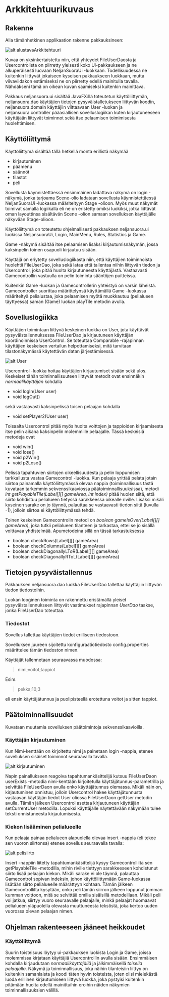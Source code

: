 # Arkkitehtuurikuvaus

## Rakenne

Alla tämänhetkinen applikaation rakenne pakkauksineen:

![alt alustavaArkkitehtuuri](https://github.com/pprepu/ot-harjoitustyo/blob/master/dokumentaatio/kuvat/arkkitehtuuriv2.png)

Kuvaa on yksinkertaistettu niin, että yhteydet FileUserDaosta ja Usercontrolista on piirretty yleisesti koko Ui-pakkaukseen ja ne alkuperäisesti luovaan NeljanSuoraUi -luokkaan. Todellisuudessa ne kuitenkin liittyvät jokaiseen kyseisen pakkaukseen luokkaan, mutta viivaviidakon estämiseksi ne on piirretty edellä mainitulla tavalla. Nähdäkseni tämä on oikean kuvan saamiseksi kuitenkin mainittava.

Pakkaus neljansuora.ui sisältää JavaFX:llä toteutetun käyttöliittymän, neljansuora.dao käyttäjien tietojen pysyväistalletukseen liittyvän koodin, neljansuora.domain käyttäjiin viittaavaan User -luokan ja neljansuora.controller pääasiallisen sovelluslogiikan kuten kirjautuneeseen käyttäjään liittyvät toiminnot sekä itse pelaamisen toimimisesta huolehtimisen.

## Käyttöliittymä

Käyttöliittymä sisältää tällä hetkellä monta erillistä näkymää
* kirjautuminen
* päämenu
* säännöt
* tilastot
* peli

Sovellusta käynnistettäessä ensimmäinen ladattava näkymä on login -näkymä, jonka tarjoama Scene-olio ladataan sovellusta käynnistettäessä NeljanSuoraUi -luokassa määriteltyyn Stage -olioon. Myös muut näkymät toimivat samalla logiikalla eli ne on eristetty omiksi luokiksi, jotka liittävät oman layouttinsa sisältävän Scene -olion samaan sovelluksen käyttäjälle näkyvään Stage-olioon.

Käyttöliittymä on toteutettu ohjelmallisesti pakkauksen neljansuora.ui luokissa NeljansuoraUi, Login, MainMenu, Rules, Statistics ja Game.

Game -näkymä sisältää itse pelaamisen lisäksi kirjautumisnäkymän, jossa kaksinpelin toinen osapuoli kirjautuu sisään.

Käyttäjä on eriytetty sovelluslogiikasta niin, että käyttäjien toiminnoista huolehtii FileUserDao, joka sekä lataa että tallentaa niihin liittyvän tiedon ja Usercontrol, joka pitää huolta kirjautuneesta käyttäjästä. Vastaavasti Gamecontrollin vastuulla on pelin toiminta sääntöjen puitteissa.

Kuitenkin Game -luokan ja Gamecontrollerin yhteistyö on varsin läheistä. Gamecontroller suorittaa määrittelynsä käyttämällä Game -luokassa määriteltyä pelialustaa, joka pelaamisen myötä muokkautuu (pelialueen täyttyessä) saman (Game) luokan playTile metodin avulla.

## Sovelluslogiikka

Käyttäjien toimintaan liittyvä keskeinen luokka on User, jota käyttävät pysyväistallennuksessa FileUserDao ja kirjautuneen käyttäjän koordinoinnissa UserControl. Se toteuttaa Comparable -rajapinnan käyttäjien keskeisen vertailun helpottamiseksi, mitä tarvitaan tilastonäkymässä käytettävän datan järjestämisessä.

![alt User](https://github.com/pprepu/ot-harjoitustyo/blob/master/dokumentaatio/kuvat/user.png)

Usercontrol -luokka hoitaa käyttäjien kirjautumiset sisään sekä ulos. Keskeiset tähän toiminnallisuuteen liittyvät metodit ovat ensinnäkin *normaalikäyttäjän* kohdalla

* void logIn(User user)
* void logOut()

sekä vastaavasti kaksinpelissä toisen pelaajan kohdalla

* void setPlayer2(User user)

Toisaalta Usercontrol pitää myös huolta voittojen ja tappioiden kirjaamisesta itse pelin aikana kaksinpelin molemmille pelaajalle. Tässä keskeisiä metodeja ovat

* void win()
* void lose()
* void p2Win()
* void p2Lose()

Pelissä tapahtuvien siirtojen oikeellisuudesta ja pelin loppumisen tarkkailusta vastaa Gamecontrol -luokka. Kun pelaaja yrittää pelata jotain siirtoa painamalla käyttöliittymässä olevaa nappia (toiminnallisuus tästä kuvataan tarkemmin sekvenssikaaviossa päätoiminnallisuuksissa), metodi *int getPlayableTile(Label[][] gameArea, int index)* pitää huolen siitä, että siirto kohdistuu pelialueen tietyssä sarakkeessa oikealle riville. Lisäksi mikäli kyseinen sarake on jo täynnä, palauttaa se vastaavasti tiedon siitä (luvulla -1), jolloin siirtoa ei käyttöliittymässä tehdä.

Toinen keskeinen Gamecontrolin metodi on *boolean gameIsOver(Label[][] gameArea)*, joka tutkii pelialueen tilanteen ja tarkastaa, ettei se jo sisällä voittavaa yhdistelmää. Apumetodeina sillä on tässä tarkastuksessa

* boolean checkRows(Label[][] gameArea)
* boolean checkColumns(Label[][] gameArea)
* boolean checkDiagonallyLToR(Label[][] gameArea)
* boolean checkDiagonallyRToL(Label[][] gameArea)

## Tietojen pysyväistallennus

Pakkauksen neljansuora.dao luokka FileUserDao tallettaa käyttäjiin liittyvän tiedon tiedostoihin.

Luokan looginen toiminta on rakennettu eristämällä yleiset pysyväistallennukseen liittyvät vaatimukset rajapinnan *UserDao* taakse, jonka FileUserDao toteuttaa. 

### Tiedostot

Sovellus tallettaa käyttäjien tiedot erilliseen tiedostoon.

Sovelluksen juureen sijoitettu konfiguraatiotiedosto config.properties määrittelee tämän tiedoston nimen.

Käyttäjät tallennetaan seuraavassa muodossa:

> nimi;voitot;tappiot

Esim.

> pekka;10;3


eli ensin käyttäjätunnus ja puolipisteellä erotettuna voitot ja sitten tappiot.

## Päätoiminnallisuudet

Kuvataan muutamia sovelluksen päätoimintoja sekvenssikaavioilla.

### Käyttäjän kirjautuminen

Kun Nimi-kenttään on kirjoitettu nimi ja painetaan login -nappia, etenee sovelluksen sisäiset toiminnot seuraavalla tavalla.

![alt kirjautuminen](https://github.com/pprepu/ot-harjoitustyo/blob/master/dokumentaatio/kuvat/loginSekvenssi.png)

Napin painallukseen reagoiva tapahtumankäsittelijä kutsuu FileUserDaon userExists -metodia nimi-kenttään kirjoitetulla käyttäjätunnus-parametrilla ja selvittää FileUserDaon avulla onko käyttäjätunnus olemassa. Mikäli näin on, kirjautuminen onnistuu, jolloin Usercontrol hakee käyttäjätunnusta vastaavan käyttäjän tiedot User oliossa FileUserDaon getUser metodin avulla. Tämän jälkeen Usercontrol asettaa kirjautuneen käyttäjän setCurrentUser metodilla. Lopuksi käyttäjälle näytettävään näkymään tulee teksti onnistuneesta kirjautumisesta.

### Kiekon lisääminen pelialueelle

Kun pelaaja painaa pelialueen alapuolella olevaa insert -nappia (eli tekee sen vuoron siirtonsa) etenee sovellus seuraavalla tavalla:

![alt pelisiirto](https://github.com/pprepu/ot-harjoitustyo/blob/master/dokumentaatio/kuvat/gameSequence.png)

Insert -nappiin liitetty tapahtumankäsittelijä kysyy Gamecontrollilta sen getPlayableTile -metodilla, mihin riville tiettyyn sarakkeeseen kohdistunut siirto lisää pelaajan kiekon. Mikäli sarake ei ole täynnä, palauttaa Gamecontrol sopivan indeksin, johon käyttöliittymään Game-luokassa lisätään siirto pelialueelle määrättyyn kohtaan. Tämän jälkeen Gamecontrollilta kysytään, onko peli tämän siirron jälkeen loppunut jomman kumman voittoon, mitä se selvittää omilla sisäisillä metodeillaan. Mikäli peli voi jatkua, siirtyy vuoro seuraavalle pelaajalle, minkä pelaajat huomaavat pelialueen yläpuolella olevasta muuttuneesta tekstistä, joka kertoo uuden vuorossa olevan pelaajan nimen.

## Ohjelman rakenteeseen jääneet heikkoudet

### Käyttöliittymä

Suurin toisteisuus löytyy ui-pakkauksen luokista Login ja Game, joissa molemmissa kirjataan käyttäjiä Usercontrollin avulla sisään. Ensimmäisen kohdalla kirjaudutaan *normaalikäyttäjällä* ja jälkimmäisellä *toisella pelaajalla*. Näkymä ja toiminnallisuus, joka näihin tilanteisiin liittyy on kuitenkin samanlaista ja koodi täten hyvin toisteista, joten olisi mielekästä luoda erillinen kirjautumiseen liittyvä luokka, joka pystyisi kuitenkin pitämään huolta edellä mainittuihin eroihin näiden näkymien toiminnallisuuksien välillä.
